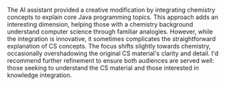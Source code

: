 The AI assistant provided a creative modification by integrating chemistry concepts to explain core Java programming topics. This approach adds an interesting dimension, helping those with a chemistry background understand computer science through familiar analogies. However, while the integration is innovative, it sometimes complicates the straightforward explanation of CS concepts. The focus shifts slightly towards chemistry, occasionally overshadowing the original CS material's clarity and detail. I'd recommend further refinement to ensure both audiences are served well: those seeking to understand the CS material and those interested in knowledge integration.